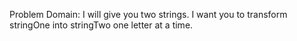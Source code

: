 Problem Domain:
I will give you two strings. I want you to transform stringOne into stringTwo one letter at a time.